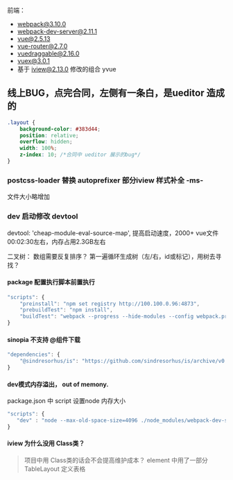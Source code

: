 前端：
- webpack@3.10.0
- webpack-dev-server@2.11.1
- vue@2.5.13
- vue-router@2.7.0
- vuedraggable@2.16.0
- vuex@3.0.1
- 基于 iview@2.13.0 修改的组合 yvue

## 线上BUG，点完合同，左侧有一条白，是ueditor 造成的
```css
.layout {
    background-color: #383d44;
    position: relative;
    overflow: hidden;
    width: 100%;
    z-index: 10; /*合同中 ueditor 展示的bug*/
}
```


### postcss-loader 替换 autoprefixer 部分iview 样式补全 -ms-
文件大小略增加

### dev 启动修改 devtool
devtool: 'cheap-module-eval-source-map', 提高启动速度，2000+ vue文件 00:02:30左右，内存占用2.3GB左右


二叉树：
数组需要反复排序？
第一遍循环生成树（左/右，id或标记），用树去寻找？

#### package 配置执行脚本前置执行
```javascript
"scripts": {
    "preinstall": "npm set registry http://100.100.0.96:4873",
    "prebuildTest": "npm install",
    "buildTest": "webpack --progress --hide-modules --config webpack.prod.config.js"
}
```

#### sinopia 不支持 @组件下载
```javascript
"dependencies": {
    "@sindresorhus/is": "https://github.com/sindresorhus/is/archive/v0.7.0.tar.gz"
}
``` 

#### dev模式内存溢出， out of memony.
package.json 中 script 设置node 内存大小
 ```javascript
 "scripts": {
    "dev" : "node --max-old-space-size=4096 ./node_modules/webpack-dev-server/bin/webpack-dev-server.js --content-base ./ --inline --hot --compress --history-api-fallback --disableHostCheck --config webpack.dev.config.js"
 }
```

#### iview 为什么没用 Class类？
> 项目中用 Class类的话会不会提高维护成本？
> element 中用了一部分 TableLayout 定义表格